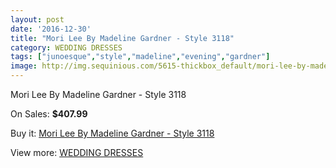 ```yaml
---
layout: post
date: '2016-12-30'
title: "Mori Lee By Madeline Gardner - Style 3118"
category: WEDDING DRESSES
tags: ["junoesque","style","madeline","evening","gardner"]
image: http://img.sequinious.com/5615-thickbox_default/mori-lee-by-madeline-gardner-style-3118.jpg
---
```

Mori Lee By Madeline Gardner - Style 3118

On Sales: **$407.99**
<a href="https://www.sequinious.com/wedding-dresses/2297-mori-lee-by-madeline-gardner-style-3118.html"><amp-img layout="responsive" width="600" height="600" src="//img.sequinious.com/5615-thickbox_default/mori-lee-by-madeline-gardner-style-3118.jpg" alt="Mori Lee By Madeline Gardner - Style 3118 0" /></a>
<a href="https://www.sequinious.com/wedding-dresses/2297-mori-lee-by-madeline-gardner-style-3118.html"><amp-img layout="responsive" width="600" height="600" src="//img.sequinious.com/5617-thickbox_default/mori-lee-by-madeline-gardner-style-3118.jpg" alt="Mori Lee By Madeline Gardner - Style 3118 1" /></a>
<a href="https://www.sequinious.com/wedding-dresses/2297-mori-lee-by-madeline-gardner-style-3118.html"><amp-img layout="responsive" width="600" height="600" src="//img.sequinious.com/5616-thickbox_default/mori-lee-by-madeline-gardner-style-3118.jpg" alt="Mori Lee By Madeline Gardner - Style 3118 2" /></a>

Buy it: [Mori Lee By Madeline Gardner - Style 3118](https://www.sequinious.com/wedding-dresses/2297-mori-lee-by-madeline-gardner-style-3118.html "Mori Lee By Madeline Gardner - Style 3118")

View more: [WEDDING DRESSES](https://www.sequinious.com/2-wedding-dresses "WEDDING DRESSES")